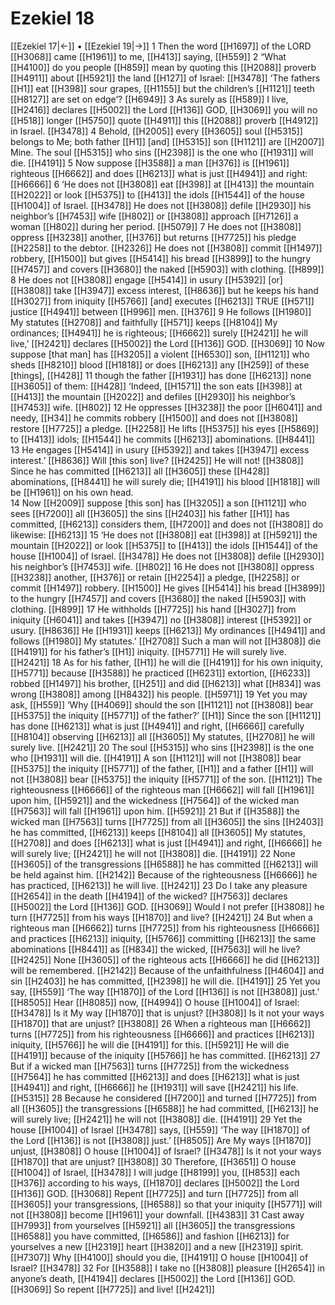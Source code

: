 # Ezekiel 18
[[Ezekiel 17|←]] • [[Ezekiel 19|→]]
1 Then the word [[H1697]] of the LORD [[H3068]] came [[H1961]] to me, [[H413]] saying, [[H559]] 
2 “What [[H4100]] do you people [[H859]] mean  by quoting this [[H2088]] proverb [[H4911]] about [[H5921]] the land [[H127]] of Israel: [[H3478]] ‘The fathers [[H1]] eat [[H398]] sour grapes, [[H1155]] but the children’s [[H1121]] teeth [[H8127]] are set on edge’? [[H6949]] 
3 As surely as [[H589]] I live, [[H2416]] declares [[H5002]] the Lord [[H136]] GOD, [[H3069]] you will no [[H518]] longer [[H5750]] quote [[H4911]] this [[H2088]] proverb [[H4912]] in Israel. [[H3478]] 
4 Behold, [[H2005]] every [[H3605]] soul [[H5315]] belongs to Me;  both father [[H1]] [and] [[H5315]] son [[H1121]] are [[H2007]] Mine.  The soul [[H5315]] who sins [[H2398]] is the one who [[H1931]] will die. [[H4191]] 
5 Now suppose [[H3588]] a man [[H376]] is [[H1961]] righteous [[H6662]] and does [[H6213]] what is just [[H4941]] and right: [[H6666]] 
6 ‘He does not [[H3808]] eat [[H398]] at [[H413]] the mountain [[H2022]] or look [[H5375]] to [[H413]] the idols [[H1544]] of the house [[H1004]] of Israel. [[H3478]] He does not [[H3808]] defile [[H2930]] his neighbor’s [[H7453]] wife [[H802]] or [[H3808]] approach [[H7126]] a woman [[H802]] during her period. [[H5079]] 
7 He does not [[H3808]] oppress [[H3238]] another, [[H376]] but returns [[H7725]] his pledge [[H2258]] to the debtor. [[H2326]] He does not [[H3808]] commit [[H1497]] robbery, [[H1500]] but gives [[H5414]] his bread [[H3899]] to the hungry [[H7457]] and covers [[H3680]] the naked [[H5903]] with clothing. [[H899]] 
8 He does not [[H3808]] engage [[H5414]] in usury [[H5392]] [or] [[H3808]] take [[H3947]] excess interest, [[H8636]] but he keeps his hand [[H3027]] from iniquity [[H5766]] [and] executes [[H6213]] TRUE [[H571]] justice [[H4941]] between [[H996]] men. [[H376]] 
9 He follows [[H1980]] My statutes [[H2708]] and faithfully [[H571]] keeps [[H8104]] My ordinances; [[H4941]] he is righteous; [[H6662]] surely [[H2421]] he will live,’ [[H2421]] declares [[H5002]] the Lord [[H136]] GOD. [[H3069]] 
10 Now suppose [that man] has [[H3205]] a violent [[H6530]] son, [[H1121]] who sheds [[H8210]] blood [[H1818]] or does [[H6213]] any [[H259]] of these [things], [[H428]] 
11 though the father [[H1931]] has done [[H6213]] none [[H3605]] of them: [[H428]] ‘Indeed, [[H1571]] the son eats [[H398]] at [[H413]] the mountain [[H2022]] and defiles [[H2930]] his neighbor’s [[H7453]] wife. [[H802]] 
12 He oppresses [[H3238]] the poor [[H6041]] and needy, [[H34]] he commits robbery [[H1500]] and does not [[H3808]] restore [[H7725]] a pledge. [[H2258]] He lifts [[H5375]] his eyes [[H5869]] to [[H413]] idols; [[H1544]] he commits [[H6213]] abominations. [[H8441]] 
13 He engages [[H5414]] in usury [[H5392]] and takes [[H3947]] excess interest.’ [[H8636]] Will [this son] live? [[H2425]] He will not! [[H3808]] Since he has committed [[H6213]] all [[H3605]] these [[H428]] abominations, [[H8441]] he will surely die; [[H4191]] his blood [[H1818]] will be [[H1961]] on his own head.  
14 Now [[H2009]] suppose [this son] has [[H3205]] a son [[H1121]] who sees [[H7200]] all [[H3605]] the sins [[H2403]] his father [[H1]] has committed, [[H6213]] considers them, [[H7200]] and does not [[H3808]] do likewise: [[H6213]] 
15 ‘He does not [[H3808]] eat [[H398]] at [[H5921]] the mountain [[H2022]] or look [[H5375]] to [[H413]] the idols [[H1544]] of the house [[H1004]] of Israel. [[H3478]] He does not [[H3808]] defile [[H2930]] his neighbor’s [[H7453]] wife. [[H802]] 
16 He does not [[H3808]] oppress [[H3238]] another, [[H376]] or retain [[H2254]] a pledge, [[H2258]] or commit [[H1497]] robbery. [[H1500]] He gives [[H5414]] his bread [[H3899]] to the hungry [[H7457]] and covers [[H3680]] the naked [[H5903]] with clothing. [[H899]] 
17 He withholds [[H7725]] his hand [[H3027]] from iniquity [[H6041]] and takes [[H3947]] no [[H3808]] interest [[H5392]] or usury. [[H8636]] He [[H1931]] keeps [[H6213]] My ordinances [[H4941]] and follows [[H1980]] My statutes.’ [[H2708]] Such a man will not [[H3808]] die [[H4191]] for his father’s [[H1]] iniquity. [[H5771]] He will surely live. [[H2421]] 
18 As for his father, [[H1]] he will die [[H4191]] for his own iniquity, [[H5771]] because [[H3588]] he practiced [[H6231]] extortion, [[H6233]] robbed [[H1497]] his brother, [[H251]] and did [[H6213]] what [[H834]] was wrong [[H3808]] among [[H8432]] his people. [[H5971]] 
19 Yet you may ask, [[H559]] ‘Why [[H4069]] should the son [[H1121]] not [[H3808]] bear [[H5375]] the iniquity [[H5771]] of the father?’ [[H1]] Since the son [[H1121]] has done [[H6213]] what is just [[H4941]] and right, [[H6666]] carefully [[H8104]] observing [[H6213]] all [[H3605]] My statutes, [[H2708]] he will surely live. [[H2421]] 
20 The soul [[H5315]] who sins [[H2398]] is the one who [[H1931]] will die. [[H4191]] A son [[H1121]] will not [[H3808]] bear [[H5375]] the iniquity [[H5771]] of the father, [[H1]] and a father [[H1]] will not [[H3808]] bear [[H5375]] the iniquity [[H5771]] of the son. [[H1121]] The righteousness [[H6666]] of the righteous man [[H6662]] will fall [[H1961]] upon him, [[H5921]] and the wickedness [[H7564]] of the wicked man [[H7563]] will fall [[H1961]] upon him. [[H5921]] 
21 But if [[H3588]] the wicked man [[H7563]] turns [[H7725]] from all [[H3605]] the sins [[H2403]] he has committed, [[H6213]] keeps [[H8104]] all [[H3605]] My statutes, [[H2708]] and does [[H6213]] what is just [[H4941]] and right, [[H6666]] he will surely live; [[H2421]] he will not [[H3808]] die. [[H4191]] 
22 None [[H3605]] of the transgressions [[H6588]] he has committed [[H6213]] will be held against him. [[H2142]] Because of the righteousness [[H6666]] he has practiced, [[H6213]] he will live. [[H2421]] 
23 Do I take any pleasure [[H2654]] in the death [[H4194]] of the wicked? [[H7563]] declares [[H5002]] the Lord [[H136]] GOD. [[H3069]] Would I not prefer [[H3808]] he turn [[H7725]] from his ways [[H1870]] and live? [[H2421]] 
24 But when a righteous man [[H6662]] turns [[H7725]] from his righteousness [[H6666]] and practices [[H6213]] iniquity, [[H5766]] committing [[H6213]] the same abominations [[H8441]] as [[H834]] the wicked, [[H7563]] will he live? [[H2425]] None [[H3605]] of the righteous acts [[H6666]] he did [[H6213]] will be remembered. [[H2142]] Because of the unfaithfulness [[H4604]] and sin [[H2403]] he has committed, [[H2398]] he will die. [[H4191]] 
25 Yet you say, [[H559]] ‘The way [[H1870]] of the Lord [[H136]] is not [[H3808]] just.’ [[H8505]] Hear [[H8085]] now, [[H4994]] O house [[H1004]] of Israel: [[H3478]] Is it My way [[H1870]] that is unjust? [[H3808]] Is it not your ways [[H1870]] that are unjust? [[H3808]] 
26 When a righteous man [[H6662]] turns [[H7725]] from his righteousness [[H6666]] and practices [[H6213]] iniquity, [[H5766]] he will die [[H4191]] for this. [[H5921]] He will die [[H4191]] because of the iniquity [[H5766]] he has committed. [[H6213]] 
27 But if a wicked man [[H7563]] turns [[H7725]] from the wickedness [[H7564]] he has committed [[H6213]] and does [[H6213]] what is just [[H4941]] and right, [[H6666]] he [[H1931]] will save [[H2421]] his life. [[H5315]] 
28 Because he considered [[H7200]] and turned [[H7725]] from all [[H3605]] the transgressions [[H6588]] he had committed, [[H6213]] he will surely live; [[H2421]] he will not [[H3808]] die. [[H4191]] 
29 Yet the house [[H1004]] of Israel [[H3478]] says, [[H559]] ‘The way [[H1870]] of the Lord [[H136]] is not [[H3808]] just.’ [[H8505]] Are My ways [[H1870]] unjust, [[H3808]] O house [[H1004]] of Israel? [[H3478]] Is it not your ways [[H1870]] that are unjust? [[H3808]] 
30 Therefore, [[H3651]] O house [[H1004]] of Israel, [[H3478]] I will judge [[H8199]] you, [[H853]] each [[H376]] according to his ways, [[H1870]] declares [[H5002]] the Lord [[H136]] GOD. [[H3068]] Repent [[H7725]] and turn [[H7725]] from all [[H3605]] your transgressions, [[H6588]] so that your iniquity [[H5771]] will not [[H3808]] become [[H1961]] your downfall. [[H4383]] 
31 Cast away [[H7993]] from yourselves [[H5921]] all [[H3605]] the transgressions [[H6588]] you have committed, [[H6586]] and fashion [[H6213]] for yourselves  a new [[H2319]] heart [[H3820]] and a new [[H2319]] spirit. [[H7307]] Why [[H4100]] should you die, [[H4191]] O house [[H1004]] of Israel? [[H3478]] 
32 For [[H3588]] I take no [[H3808]] pleasure [[H2654]] in anyone’s death, [[H4194]] declares [[H5002]] the Lord [[H136]] GOD. [[H3069]] So repent [[H7725]] and live! [[H2421]] 
